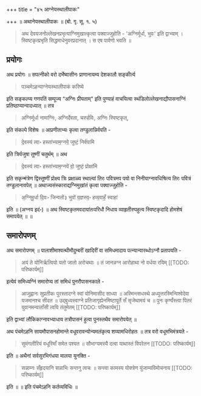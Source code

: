 +++
title = "४५ आग्नेयस्थालीपाकः"

+++
॥ अथानेयस्थालीपाकः ॥ (बो. गृ. सू. १. ५) 

> अथ देवयजनोल्लेखनप्रभृत्याग्निमुखात्कृत्वा पक्वाज्जुहोति - 'अग्निर्मूर्धा, भुवः' इति द्वाभ्याम् । स्विष्टकृत्प्रभृति सिद्धमाधेनुवरप्रदानात् । स एष पार्वणो भवति ॥

## प्रयोगः

अथ प्रयोगः ॥ सपत्नीको वरो दर्भेष्वासीनः प्राणानायम्य देशकालौ सङ्कीर्त्य 

> पञ्चमेऽहन्याग्नेयस्थालीपाकं करिष्ये

इति सङ्कल्प्य गणपतिं सम्पूज्य “अग्निः प्रीयताम्" इति पुण्याहं वाचयित्वा स्थंडिलोल्लेखनाद्यौपासनाग्निं प्रतिष्ठाप्यान्वादध्यात् ॥ तत्र 

> अग्निर्मूर्धा नामाग्निः, अग्निर्देवता, चरुर्हविः, अग्निः स्विष्टकृत्, 

इति संकल्पे विशेषः ॥ आप्रणीताभ्यः कृत्वा तण्डुलान्निर्वपति - 

> दे॒वस्य॑ त्वा॰ हस्ता॑भ्याम॒ग्नये॒ जुष्टं॒ निर्व॑पामि

इति त्रिर्यजुषा तूष्णीं चतुर्थम् ॥ अथ 

> दे॒वस्य॑ त्वा॰ हस्ता॑भ्याम॒ग्नये॑ वो॒ जुष्टं॒ प्रोक्षा॑मि

इति सकृन्मंत्रेण द्विस्तूष्णीं प्रोक्ष्य त्रिः प्रक्षाळ्य स्थाल्यां तिरः पवित्रमप पयो वा निनीयाग्नावधिश्रित्य तिरः पवित्रं तण्डुलानावपेत् ॥ अथाज्यसंस्काराद्यग्निमुखांतं कृत्वा पक्वाज्जुहोति - 

> अ॒ग्निमू॒र्धा दि॒वः॰ जिन्वतों३ भुवो॑ य॒ज्ञस्य॒॰ हव्य॒वाहँ॒ स्वाहा॑

इति ॥ (अग्नय इदं॰) ॥ अथ स्विष्टकृतमवदायांतःपरिधौ निधाय व्याहृतीरुपहुत्य स्विष्टकृदादि होमशेषं समापयेत् ॥ ॥

## समारोपणम्

अथ समारोपणम् ॥ पालाशीमाश्वत्थीमौदुम्बरीं खादिरीं वा समिधमादाय पत्न्यान्वारब्धोऽग्नौ प्रतापयति - 

> अयं ते योनिर्ऋत्वियो यतो जातो अरोचथाः ॥ तं जानन्नग्न आरोहाथा नो वर्धया रयिम्
[[TODO: परिष्कार्यम्]]

इत्येवं समिध्यग्निं समारोप्य तां समिधं पुनरौपासनकाले - 

> आजुह्वानः सुप्रतीकः पुरस्तादग्ने स्वां योनिमासीद साध्या ॥ अस्मिन्त्सधस्थे अध्युत्तरस्मिन्विश्वेदेवा यजमानश्च सीदत ॥ उद्बुध्यस्वाग्ने प्रतिजागृह्येनमिष्टापूर्ते सँ सृजेथामयं च ॥ पुनः कृण्वँस्त्वा पितरं युवानमन्वाताँसी त्वयि तंतुमेतम्
[[TODO: परिष्कार्यम्]]

इति द्वाभ्यां लौकिकाग्नावभ्याधाय तत्रौपासनं हुत्वा पुनस्तथैव समारोपयेत् ॥

अथ पंचमेऽहनि सायमौपासनहोमान्ते वधूवरावन्योन्यमलंकृत्य शय्यामधिरोहतः ॥ तत्र वरो वधूमभिमंत्रयते - 

> सुमंगलीरियं वधूरिमाँ समेत पश्यत ॥ सौभाग्यमस्यै दत्वा याथास्तं विपरेतन
[[TODO: परिष्कार्यम्]]

इति ॥ अथैनां सर्वसुरभिगंधया मालया युनक्ति - 

> सन्नाम्नः सँहृदयानि सन्नाभिः सन्तनु त्वचः ॥ सन्त्वा कामस्य योक्त्रेण युंजाम्यविमोचनाय
[[TODO: परिष्कार्यम्]]

इति ॥ ॥ इति पंचमेऽहनि कर्तव्यविधिः ॥